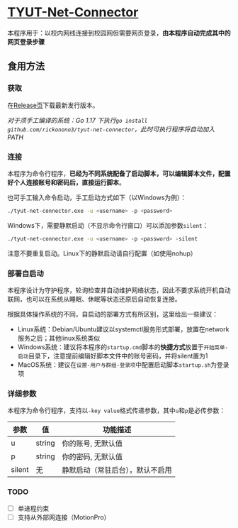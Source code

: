 # [TYUT-Net-Connector](https://github.com/rickonono3/tyut-net-connector)
本程序用于：以校内网线连接到校园网但需要网页登录，**由本程序自动完成其中的网页登录步骤**

## 食用方法
### 获取
在[Release页](https://github.com/RickoNoNo3/tyut-net-connector/releases)下载最新发行版本。

*对于须手工编译的系统：Go 1.17 下执行`go install github.com/rickonono3/tyut-net-connector`，此时可执行程序将自动加入PATH*

### 连接
本程序为命令行程序，**已经为不同系统配备了启动脚本，可以编辑脚本文件，配置好个人连接账号和密码后，直接运行脚本**。

也可手工输入命令启动，手工启动方式如下（以Windows为例）：

```bash
./tyut-net-connector.exe -u <username> -p <password>
```

Windows下，需要静默启动（不显示命令行窗口）可以添加参数`silent`：

```bash
./tyut-net-connector.exe -u <username> -p <password> -silent
```

注意不要重复启动。Linux下的静默启动请自行配置（如使用nohup）

### 部署自启动
本程序设计为守护程序，轮询检查并自动维护网络状态，因此不要求系统开机自动联网，也可以在系统从睡眠、休眠等状态还原后自动恢复连接。

根据具体操作系统的不同，自启动的部署方式有所区别，这里给出一些建议：
- Linux系统：Debian/Ubuntu建议以systemctl服务形式部署，放置在network服务之后；其他linux系统类似
- Windows系统：建议将本程序的`startup.cmd`脚本的**快捷方式**放置于`开始菜单-启动`目录下，注意提前编辑好脚本文件中的账号密码，并将silent置为1
- MacOS系统：建议在`设置-用户与群组-登录项`中配置启动脚本`startup.sh`为登录项

### 详细参数
本程序为命令行程序，支持以`-key value`格式传递参数，其中`u`和`p`是必传参数：

| 参数   | 值     | 功能描述                         |
| ------ | ------ | -------------------------------- |
| u      | string | 你的账号, 无默认值               |
| p      | string | 你的密码, 无默认值               |
| silent | 无     | 静默启动（常驻后台），默认不启用 |

### TODO
- [ ] 单进程约束
- [ ] 支持从外部网连接（MotionPro）
<!-- 
| mode | 从校内还是校外连接，可选`direct`或`motionpro`, 默认值`direct` |
-->

<!--
从公共网络通过MotionPro连接到校园网，**自动完成MotionPro的初始化和连接步骤**


### 校内连接
Linux/MacOS(Shell):
```bash
./tyut-net-connector -u <username> -p <password> [OPTIONS]
```

Windows类似。
### 校外连接
Linux/MacOS(Shell):
```bash
./tyut-net-connector -u <username> -p <password> -mode motionpro [OPTIONS]
```

Windows类似。


## 注意
- 若从公共网络使用MotionPro连接，请确保网络环境干净畅通，连接校园网后启动其他VPN或虚拟网卡或在其他VPN或虚拟网卡之上连接校园网会发生不可预料的问题。使用校内网络无此问题。
- 已经安装过MotionPro的系统，如在连接时发生问题，可选择在运行本程序前卸载原来的版本

-->